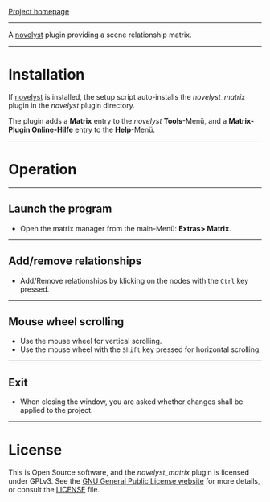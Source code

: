 [Project homepage](https://peter88213.github.io/novelyst_matrix)

--- 

A [novelyst](https://peter88213.github.io/novelyst/) plugin providing a scene relationship matrix.

---

# Installation

If [novelyst](https://peter88213.github.io/novelyst/) is installed, the setup script auto-installs the *novelyst_matrix* plugin in the *novelyst* plugin directory.

The plugin adds a **Matrix** entry to the *novelyst* **Tools**-Menü, and a **Matrix-Plugin Online-Hilfe** entry to the **Help**-Menü. 

---

# Operation

---

## Launch the program

- Open the matrix manager from the main-Menü: **Extras> Matrix**.

---

## Add/remove relationships

- Add/Remove relationships by klicking on the nodes with the `Ctrl` key pressed.

---

## Mouse wheel scrolling

- Use the mouse wheel for vertical scrolling.
- Use the mouse wheel with the `Shift` key pressed for horizontal scrolling.    

---

## Exit 

- When closing the window, you are asked whether changes shall be applied to the project.

---

# License

This is Open Source software, and the *novelyst_matrix* plugin is licensed under GPLv3. See the
[GNU General Public License website](https://www.gnu.org/licenses/gpl-3.0.en.html) for more
details, or consult the [LICENSE](https://github.com/peter88213/novelyst_matrix/blob/main/LICENSE) file.
